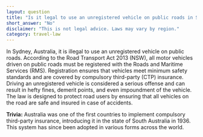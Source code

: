 ```yaml
---
layout: question
title: "Is it legal to use an unregistered vehicle on public roads in Sydney, Australia?"
short_answer: "No"
disclaimer: "This is not legal advice. Laws may vary by region."
category: travel-law
---
```

In Sydney, Australia, it is illegal to use an unregistered vehicle on public roads. According to the Road Transport Act 2013 (NSW), all motor vehicles driven on public roads must be registered with the Roads and Maritime Services (RMS). Registration ensures that vehicles meet minimum safety standards and are covered by compulsory third-party (CTP) insurance. Driving an unregistered vehicle is considered a serious offense and can result in hefty fines, demerit points, and even impoundment of the vehicle. The law is designed to protect road users by ensuring that all vehicles on the road are safe and insured in case of accidents.

**Trivia:** Australia was one of the first countries to implement compulsory third-party insurance, introducing it in the state of South Australia in 1936. This system has since been adopted in various forms across the world.

